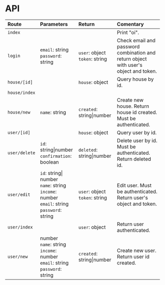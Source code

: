 # API

| Route | Parameters | Return | Comentary |
|:-|:-|:-|:-|
| `index` | | | Print "oi". |
| `login` | `email`: string<br>`password`: string | `user`: object<br>`token`: string | Check email and password combination and return object with user's object and token. |
| `house/[id]` | | `house`: object | Query house by id. |
| `house/index` | | | |
| `house/new` | `name`: string | `created`: string\|number | Create new house. Return house id created. Must be authenticated. |
| `user/[id]` | | `house`: object | Query user by id. |
| `user/delete` | `id`: string\|number<br>`confirmation`: boolean |`deleted`: string\|number | Delete user by id. Must be authenticated. Return deleted id. |
| `user/edit` | `id`: string\| number<br>`name`: string<br>`income`: number<br>`email`: string<br>`password`: string | `user`: object<br>`token`: string | Edit user. Must be authenticated. Return user's object and token. |
| `user/index` | | `user`: object | Return user authenticated. |
| `user/new` | number<br>`name`: string<br>`income`: number<br>`email`: string<br>`password`: string | `created`: string\|number | Create new user. Return user id created. |
